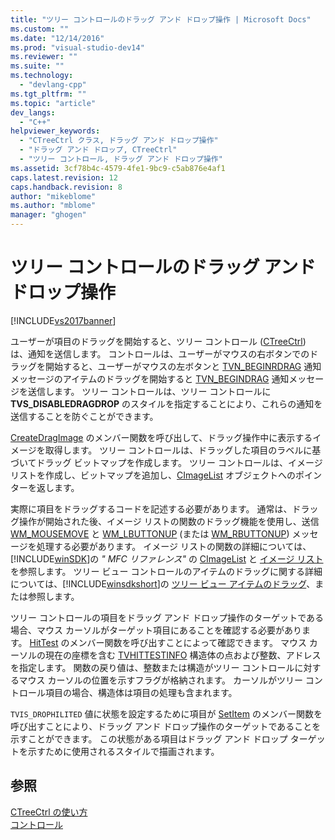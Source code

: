 ```yaml
---
title: "ツリー コントロールのドラッグ アンド ドロップ操作 | Microsoft Docs"
ms.custom: ""
ms.date: "12/14/2016"
ms.prod: "visual-studio-dev14"
ms.reviewer: ""
ms.suite: ""
ms.technology: 
  - "devlang-cpp"
ms.tgt_pltfrm: ""
ms.topic: "article"
dev_langs: 
  - "C++"
helpviewer_keywords: 
  - "CTreeCtrl クラス, ドラッグ アンド ドロップ操作"
  - "ドラッグ アンド ドロップ, CTreeCtrl"
  - "ツリー コントロール, ドラッグ アンド ドロップ操作"
ms.assetid: 3cf78b4c-4579-4fe1-9bc9-c5ab876e4af1
caps.latest.revision: 12
caps.handback.revision: 8
author: "mikeblome"
ms.author: "mblome"
manager: "ghogen"
---
```

# ツリー コントロールのドラッグ アンド ドロップ操作
[!INCLUDE[vs2017banner](../assembler/inline/includes/vs2017banner.md)]

ユーザーが項目のドラッグを開始すると、ツリー コントロール \([CTreeCtrl](../mfc/reference/ctreectrl-class.md)\) は、通知を送信します。  コントロールは、ユーザーがマウスの右ボタンでのドラッグを開始すると、ユーザーがマウスの左ボタンと [TVN\_BEGINRDRAG](http://msdn.microsoft.com/library/windows/desktop/bb773509) 通知メッセージのアイテムのドラッグを開始すると [TVN\_BEGINDRAG](http://msdn.microsoft.com/library/windows/desktop/bb773504) 通知メッセージを送信します。  ツリー コントロールは、ツリー コントロールに **TVS\_DISABLEDRAGDROP** のスタイルを指定することにより、これらの通知を送信することを防ぐことができます。  
  
 [CreateDragImage](../Topic/CTreeCtrl::CreateDragImage.md) のメンバー関数を呼び出して、ドラッグ操作中に表示するイメージを取得します。  ツリー コントロールは、ドラッグした項目のラベルに基づいてドラッグ ビットマップを作成します。  ツリー コントロールは、イメージ リストを作成し、ビットマップを追加し、[CImageList](../Topic/CImageList%20Class.md) オブジェクトへのポインターを返します。  
  
 実際に項目をドラッグするコードを記述する必要があります。  通常は、ドラッグ操作が開始された後、イメージ リストの関数のドラッグ機能を使用し、送信 [WM\_MOUSEMOVE](http://msdn.microsoft.com/library/windows/desktop/ms645616) と [WM\_LBUTTONUP](http://msdn.microsoft.com/library/windows/desktop/ms645608) \(または [WM\_RBUTTONUP](http://msdn.microsoft.com/library/windows/desktop/ms646243)\) メッセージを処理する必要があります。  イメージ リストの関数の詳細については、[!INCLUDE[winSDK](../atl/includes/winsdk_md.md)]の *" MFC リファレンス"* の [CImageList](../Topic/CImageList%20Class.md) と [イメージ リスト](http://msdn.microsoft.com/library/windows/desktop/bb761389) を参照します。  ツリー ビュー コントロールのアイテムのドラッグに関する詳細については、[!INCLUDE[winsdkshort](../atl/reference/includes/winsdkshort_md.md)]の [ツリー ビュー アイテムのドラッグ](http://msdn.microsoft.com/library/windows/desktop/bb760017)、または参照します。  
  
 ツリー コントロールの項目をドラッグ アンド ドロップ操作のターゲットである場合、マウス カーソルがターゲット項目にあることを確認する必要があります。  [HitTest](../Topic/CTreeCtrl::HitTest.md) のメンバー関数を呼び出すことによって確認できます。  マウス カーソルの現在の座標を含む [TVHITTESTINFO](http://msdn.microsoft.com/library/windows/desktop/bb773448) 構造体の点および整数、アドレスを指定します。  関数の戻り値は、整数または構造がツリー コントロールに対するマウス カーソルの位置を示すフラグが格納されます。  カーソルがツリー コントロール項目の場合、構造体は項目の処理も含まれます。  
  
 `TVIS_DROPHILITED` 値に状態を設定するために項目が [SetItem](../Topic/CTreeCtrl::SetItem.md) のメンバー関数を呼び出すことにより、ドラッグ アンド ドロップ操作のターゲットであることを示すことができます。  この状態がある項目はドラッグ アンド ドロップ ターゲットを示すために使用されるスタイルで描画されます。  
  
## 参照  
 [CTreeCtrl の使い方](../Topic/Using%20CTreeCtrl.md)   
 [コントロール](../mfc/controls-mfc.md)